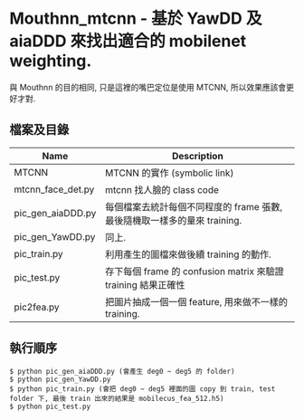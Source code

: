 # Mouthnn_mtcnn - 基於 YawDD 及 aiaDDD 來找出適合的 mobilenet weighting.

與 Mouthnn 的目的相同, 只是這裡的嘴巴定位是使用 MTCNN, 所以效果應該會更好才對.

## 檔案及目錄

| Name | Description |
| ---- | -------- |
| MTCNN | MTCNN 的實作 (symbolic link) |
| mtcnn_face_det.py | mtcnn 找人臉的 class code |
| pic_gen_aiaDDD.py | 每個檔案去統計每個不同程度的 frame 張數, 最後隨機取一樣多的量來 training. |
| pic_gen_YawDD.py | 同上. |
| pic_train.py | 利用產生的圖檔來做後續 training 的動作. |
| pic_test.py | 存下每個 frame 的 confusion matrix 來驗證 training 結果正確性 |
| pic2fea.py | 把圖片抽成一個一個 feature, 用來做不一樣的 training. |


## 執行順序
```
$ python pic_gen_aiaDDD.py (會產生 deg0 ~ deg5 的 folder)
$ python pic_gen_YawDD.py
$ python pic_train.py (會把 deg0 ~ deg5 裡面的圖 copy 到 train, test folder 下, 最後 train 出來的結果是 mobilecus_fea_512.h5)
$ python pic_test.py
```
